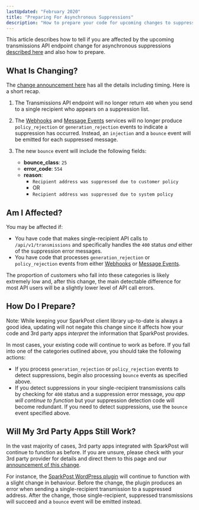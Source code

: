 ```yaml
---
lastUpdated: "February 2020"
title: "Preparing For Asynchronous Suppressions"
description: "How to prepare your code for upcoming changes to suppression list checking in the Transmissions API endpoint and SMTP"
---
```


This article describes how to tell if you are affected by the upcoming transmissions API endpoint change for asynchronous suppressions [described here](https://www.sparkpost.com/blog/upcoming-api-transmission-endpoint-changes/) and also how to prepare. 

## What Is Changing?

The [change announcement here](https://www.sparkpost.com/blog/upcoming-api-transmission-endpoint-changes/) has all the details including timing. Here is a short recap.

1. The Transmissions API endpoint will no longer return `400` when you send to a single recipient who appears on a suppression list.

2. The [Webhooks](https://developers.sparkpost.com/api/webhooks.html) and [Message Events](https://developers.sparkpost.com/api/message-events.html) services will no longer produce `policy_rejection` or `generation_rejection` events to indicate a suppression has occurred. Instead, an `injection` and a `bounce` event will be emitted for each suppressed message.

3. The new `bounce` event will include the following fields:
     - **bounce_class**: `25`
     - **error_code**: `554`
     - **reason**:
         - `Recipient address was suppressed due to customer policy`
         - OR
         - `Recipient address was suppressed due to system policy`

## Am I Affected?

You may be affected if:
 - You have code that makes single-recipient API calls to `/api/v1/transmissions` and specifically handles the `400` status _and_ either of the suppression error messages.
 - You have code that processes `generation_rejection` or `policy_rejection` events from either [Webhooks](https://developers.sparkpost.com/api/webhooks.html) or [Message Events](https://developers.sparkpost.com/api/webhooks.html).

The proportion of customers who fall into these categories is likely extremely low and, after this change, the main detectable difference for most API users will be a slightly lower level of API call errors.

## How Do I Prepare?

Note: While keeping your SparkPost client library up-to-date is always a good idea, updating will not negate this change since it affects how your code and 3rd party apps _interpret_ the information that SparkPost provides.

In most cases, your existing code will continue to work as before. If you fall into one of the categories outlined above, you should take the following actions:
 - If you process `generation_rejection` or `policy_rejection` events to detect suppressions, begin also processing `bounce` events as specified above.
 - If you detect suppressions in your single-recipient transmissions calls by checking for `400` status and a suppression error message, *you app will continue to function* but your suppression detection code will become redundant. If you need to detect suppressions, use the `bounce` event specified above.

## Will My 3rd Party Apps Still Work?
In the vast majority of cases, 3rd party apps integrated with SparkPost will continue to function as before. If you are unsure, please check with your 3rd party provider for details and direct them to this page and our [announcement of this change](https://www.sparkpost.com/blog/upcoming-api-transmission-endpoint-changes/).

For instance, the [SparkPost WordPress plugin](https://wordpress.org/plugins/sparkpost/) will continue to function with a slight change in behaviour. Before the change, the plugin produces an error when sending a single-recipient transmission to a suppressed address. After the change, those single-recipient, suppressed transmissions will succeed and a `bounce` event will be emitted instead.

